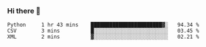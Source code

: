 ### Hi there 👋

<!--START_SECTION:waka-->
```text
Python     1 hr 43 mins    ███████████████████████▓░   94.34 % 
CSV        3 mins          █░░░░░░░░░░░░░░░░░░░░░░░░   03.45 % 
XML        2 mins          ▓░░░░░░░░░░░░░░░░░░░░░░░░   02.21 % 
```
<!--END_SECTION:waka-->

<!--
**arlenxuzj/arlenxuzj** is a ✨ _special_ ✨ repository because its `README.md` (this file) appears on your GitHub profile.

Here are some ideas to get you started:

- 🔭 I’m currently working on ...
- 🌱 I’m currently learning ...
- 👯 I’m looking to collaborate on ...
- 🤔 I’m looking for help with ...
- 💬 Ask me about ...
- 📫 How to reach me: ...
- 😄 Pronouns: ...
- ⚡ Fun fact: ...
-->
